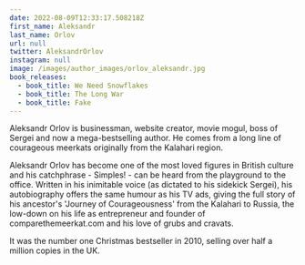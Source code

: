 ```yaml
---
date: 2022-08-09T12:33:17.508218Z
first_name: Aleksandr
last_name: Orlov
url: null
twitter: AleksandrOrlov
instagram: null
image: /images/author_images/orlov_aleksandr.jpg
book_releases:
  - book_title: We Need Snowflakes
  - book_title: The Long War
  - book_title: Fake
---
```

Aleksandr Orlov is businessman, website creator, movie mogul, boss of Sergei and now a mega-bestselling author. He comes from a long line of courageous meerkats originally from the Kalahari region.

Aleksandr Orlov has become one of the most loved figures in British culture and his catchphrase - Simples! - can be heard from the playground to the office. Written in his inimitable voice (as dictated to his sidekick Sergei), his autobiography offers the same humour as his TV ads, giving  the full story of his ancestor's 'Journey of Courageousness' from the Kalahari to Russia, the low-down on his life as entrepreneur and founder of comparethemeerkat.com and his love of grubs and cravats.

It was the number one Christmas bestseller in 2010, selling over half a million copies in the UK.